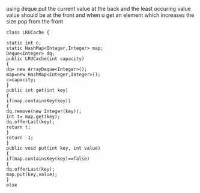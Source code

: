 using deque put  the current value at the back and the least occuring value value should be at the front and when u get an element which increases the size pop from the front
​
```
class LRUCache {
​
static int c;
static HashMap<Integer,Integer> map;
Deque<Integer> dq;
public LRUCache(int capacity)
{
dq= new ArrayDeque<Integer>();
map=new HashMap<Integer,Integer>();
c=capacity;
}
public int get(int key)
{
if(map.containsKey(key))
{
dq.remove(new Integer(key));
int t= map.get(key);
dq.offerLast(key);
return t;
}
return -1;
}
public void put(int key, int value)
{
if(map.containsKey(key)==false)
{
dq.offerLast(key);
map.put(key,value);
}
else